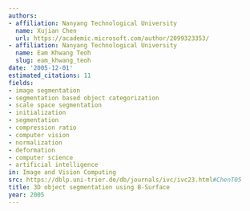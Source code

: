 ```yaml
---
authors:
- affiliation: Nanyang Technological University
  name: Xujian Chen
  url: https://academic.microsoft.com/author/2099323353/
- affiliation: Nanyang Technological University
  name: Eam Khwang Teoh
  slug: eam_khwang_teoh
date: '2005-12-01'
estimated_citations: 11
fields:
- image segmentation
- segmentation based object categorization
- scale space segmentation
- initialization
- segmentation
- compression ratio
- computer vision
- normalization
- deformation
- computer science
- artificial intelligence
in: Image and Vision Computing
src: https://dblp.uni-trier.de/db/journals/ivc/ivc23.html#ChenT05
title: 3D object segmentation using B-Surface
year: 2005
---
```

